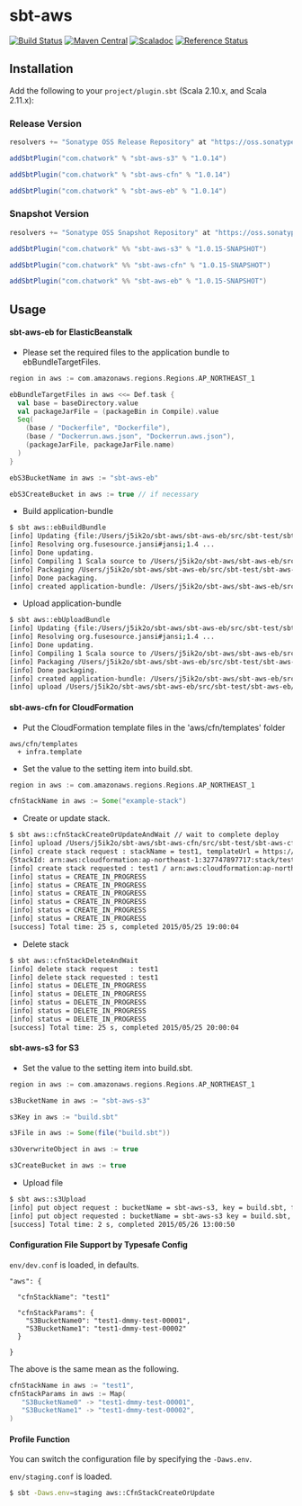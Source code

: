 # sbt-aws

[![Build Status](https://travis-ci.org/chatwork/sbt-aws.svg)](https://travis-ci.org/chatwork/sbt-aws)
[![Maven Central](https://maven-badges.herokuapp.com/maven-central/com.chatwork/sbt-aws_2.10/badge.svg)](https://maven-badges.herokuapp.com/maven-central/com.chatwork/sbt-aws_2.10)
[![Scaladoc](http://javadoc-badge.appspot.com/com.chatwork/sbt-aws.svg?label=scaladoc)](http://javadoc-badge.appspot.com/com.chatwork/sbt-aws_2.10)
[![Reference Status](https://www.versioneye.com/java/com.chatwork:sbt-aws_2.11/reference_badge.svg?style=flat)](https://www.versioneye.com/java/com.chatwork:sbt-aws_2.10/references)

## Installation

Add the following to your `project/plugin.sbt` (Scala 2.10.x, and Scala 2.11.x):

### Release Version

```scala
resolvers += "Sonatype OSS Release Repository" at "https://oss.sonatype.org/content/repositories/releases/"

addSbtPlugin("com.chatwork" % "sbt-aws-s3" % "1.0.14")

addSbtPlugin("com.chatwork" % "sbt-aws-cfn" % "1.0.14")

addSbtPlugin("com.chatwork" % "sbt-aws-eb" % "1.0.14")
```

### Snapshot Version

```scala
resolvers += "Sonatype OSS Snapshot Repository" at "https://oss.sonatype.org/content/repositories/snapshots/"

addSbtPlugin("com.chatwork" %% "sbt-aws-s3" % "1.0.15-SNAPSHOT")

addSbtPlugin("com.chatwork" %% "sbt-aws-cfn" % "1.0.15-SNAPSHOT")

addSbtPlugin("com.chatwork" %% "sbt-aws-eb" % "1.0.15-SNAPSHOT")
```

## Usage


#### sbt-aws-eb for ElasticBeanstalk

- Please set the required files to the application bundle to ebBundleTargetFiles.

```scala
region in aws := com.amazonaws.regions.Regions.AP_NORTHEAST_1

ebBundleTargetFiles in aws <<= Def.task {
  val base = baseDirectory.value
  val packageJarFile = (packageBin in Compile).value
  Seq(
    (base / "Dockerfile", "Dockerfile"),
    (base / "Dockerrun.aws.json", "Dockerrun.aws.json"),
    (packageJarFile, packageJarFile.name)
  )
}

ebS3BucketName in aws := "sbt-aws-eb"

ebS3CreateBucket in aws := true // if necessary
```

- Build application-bundle

```sh
$ sbt aws::ebBuildBundle
[info] Updating {file:/Users/j5ik2o/sbt-aws/sbt-aws-eb/src/sbt-test/sbt-aws-eb/build-bundle/}build-bundle...
[info] Resolving org.fusesource.jansi#jansi;1.4 ...
[info] Done updating.
[info] Compiling 1 Scala source to /Users/j5ik2o/sbt-aws/sbt-aws-eb/src/sbt-test/sbt-aws-eb/build-bundle/target/scala-2.10/classes...
[info] Packaging /Users/j5ik2o/sbt-aws/sbt-aws-eb/src/sbt-test/sbt-aws-eb/build-bundle/target/scala-2.10/build-bundle_2.10-0.1-SNAPSHOT.jar ...
[info] Done packaging.
[info] created application-bundle: /Users/j5ik2o/sbt-aws/sbt-aws-eb/src/sbt-test/sbt-aws-eb/build-bundle/target/build-bundle-bundle.zip
```

- Upload application-bundle

```sh
$ sbt aws::ebUploadBundle
[info] Updating {file:/Users/j5ik2o/sbt-aws/sbt-aws-eb/src/sbt-test/sbt-aws-eb/upload-bundle/}upload-bundle...
[info] Resolving org.fusesource.jansi#jansi;1.4 ...
[info] Done updating.
[info] Compiling 1 Scala source to /Users/j5ik2o/sbt-aws/sbt-aws-eb/src/sbt-test/sbt-aws-eb/upload-bundle/target/scala-2.10/classes...
[info] Packaging /Users/j5ik2o/sbt-aws/sbt-aws-eb/src/sbt-test/sbt-aws-eb/upload-bundle/target/scala-2.10/upload-bundle_2.10-0.1-SNAPSHOT.jar ...
[info] Done packaging.
[info] created application-bundle: /Users/j5ik2o/sbt-aws/sbt-aws-eb/src/sbt-test/sbt-aws-eb/upload-bundle/target/upload-bundle-bundle.zip
[info] upload /Users/j5ik2o/sbt-aws/sbt-aws-eb/src/sbt-test/sbt-aws-eb/upload-bundle/target/upload-bundle-bundle.zip to sbt-aws-eb/upload-bundle/upload-bundle-0.1-SNAPSHOT-20150525_172404.zip
```
            
#### sbt-aws-cfn for CloudFormation

- Put the CloudFormation template files in the 'aws/cfn/templates' folder

```
aws/cfn/templates
  + infra.template
```

- Set the value to the setting item into build.sbt.


```scala
region in aws := com.amazonaws.regions.Regions.AP_NORTHEAST_1

cfnStackName in aws := Some("example-stack")
```

- Create or update stack.

```sh
$ sbt aws::cfnStackCreateOrUpdateAndWait // wait to complete deploy
[info] upload /Users/j5ik2o/sbt-aws/sbt-aws-cfn/src/sbt-test/sbt-aws-cfn/create-or-update-and-wait/aws/cfn/templates/S3.template to cfn-template/create-or-update-and-wait/create-or-update-and-wait-0.1-SNAPSHOT-20150525_185939.templete
[info] create stack request : stackName = test1, templateUrl = https://cfn-template.s3-ap-northeast-1.amazonaws.com/create-or-update-and-wait/create-or-update-and-wait-0.1-SNAPSHOT-20150525_185939.templete, capabilities = List(), stackParams = Map(S3BucketName1 -> dmmy-test-00002, S3BucketName0 -> dmmy-test-00001), tags = Map()
{StackId: arn:aws:cloudformation:ap-northeast-1:327747897717:stack/test1/c1fdf600-02c4-11e5-a322-506cf9a1c096}
[info] create stack requested : test1 / arn:aws:cloudformation:ap-northeast-1:327747897717:stack/test1/c1fdf600-02c4-11e5-a322-506cf9a1c096
[info] status = CREATE_IN_PROGRESS
[info] status = CREATE_IN_PROGRESS
[info] status = CREATE_IN_PROGRESS
[info] status = CREATE_IN_PROGRESS
[info] status = CREATE_IN_PROGRESS
[info] status = CREATE_IN_PROGRESS
[success] Total time: 25 s, completed 2015/05/25 19:00:04
```

- Delete stack

```sh
$ sbt aws::cfnStackDeleteAndWait
[info] delete stack request   : test1
[info] delete stack requested : test1
[info] status = DELETE_IN_PROGRESS
[info] status = DELETE_IN_PROGRESS
[info] status = DELETE_IN_PROGRESS
[info] status = DELETE_IN_PROGRESS
[info] status = DELETE_IN_PROGRESS
[success] Total time: 25 s, completed 2015/05/25 20:00:04
```

#### sbt-aws-s3 for S3

- Set the value to the setting item into build.sbt.

```scala
region in aws := com.amazonaws.regions.Regions.AP_NORTHEAST_1

s3BucketName in aws := "sbt-aws-s3"

s3Key in aws := "build.sbt"

s3File in aws := Some(file("build.sbt"))

s3OverwriteObject in aws := true

s3CreateBucket in aws := true
```

- Upload file

```sh
$ sbt aws::s3Upload
[info] put object request : bucketName = sbt-aws-s3, key = build.sbt, file = build.sbt, overwrite = true, createBucket = true
[info] put object requested : bucketName = sbt-aws-s3 key = build.sbt, url = https://sbt-aws-s3.s3-ap-northeast-1.amazonaws.com/build.sbt
[success] Total time: 2 s, completed 2015/05/26 13:00:50
```


#### Configuration File Support by Typesafe Config

`env/dev.conf` is loaded, in defaults.

```
"aws": {

  "cfnStackName": "test1"

  "cfnStackParams": {
    "S3BucketName0": "test1-dmmy-test-00001",
    "S3BucketName1": "test1-dmmy-test-00002"
  }

}
```

The above is the same mean as the following.

```scala
cfnStackName in aws := "test1",
cfnStackParams in aws := Map(
   "S3BucketName0" -> "test1-dmmy-test-00001",
   "S3BucketName1" -> "test1-dmmy-test-00002",
)
```

#### Profile Function

You can switch the configuration file by specifying the `-Daws.env`.

`env/staging.conf` is loaded.


```sh
$ sbt -Daws.env=staging aws::CfnStackCreateOrUpdate
```

  
